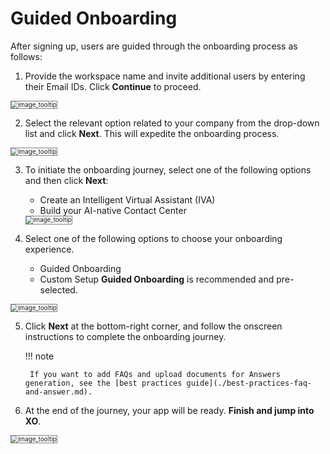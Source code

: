 # Guided Onboarding

After signing up, users are guided through the onboarding process as follows:

1. Provide the workspace name and invite additional users by entering their Email IDs. Click **Continue** to proceed.
 <img src="../images/accplatform(17).png" alt="image_tooltip" title="image_tooltip" style="border: 1px solid gray; zoom:70%;"> 

2. Select the relevant option related to your company from the drop-down list and click **Next**. This will expedite the onboarding process.  
<img src="../images/accplatform(18).png" alt="image_tooltip" title="image_tooltip" style="border: 1px solid gray; zoom:70%;">

3. To initiate the onboarding journey, select one of the following options and then click **Next**:
    * Create an Intelligent Virtual Assistant (IVA)
    * Build your AI-native Contact Center  
    <img src="../images/accplatform(19).png" alt="image_tooltip" title="image_tooltip" style="border: 1px solid gray; zoom:70%;">

4. Select one of the following options to choose your onboarding experience.
    * Guided Onboarding 
    * Custom Setup
    **Guided Onboarding** is recommended and pre-selected. 
<img src="../images/accplatform(20).png" alt="image_tooltip" title="image_tooltip" style="border: 1px solid gray; zoom:70%;">

5. Click **Next** at the bottom-right corner, and follow the onscreen instructions to complete the onboarding journey.

    !!! note 

        If you want to add FAQs and upload documents for Answers generation, see the [best practices guide](./best-practices-faq-and-answer.md).        

6. At the end of the journey, your app will be ready. **Finish and jump into XO**.  
<img src="../images/accplatform(21).png" alt="image_tooltip" title="image_tooltip" style="border: 1px solid gray; zoom:70%;">


